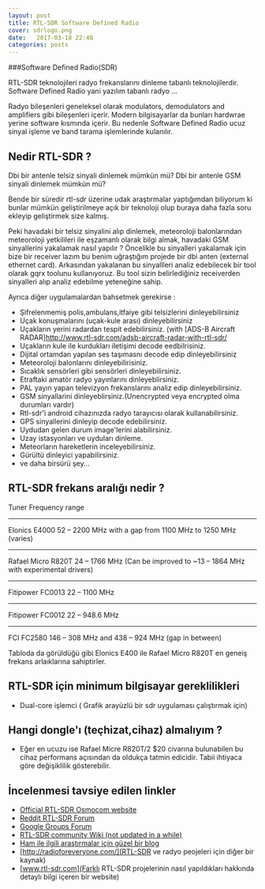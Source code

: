 ```yaml
---
layout: post
title: RTL-SDR Software Defined Radio
cover: sdrlogo.png
date:   2017-03-18 22:48
categories: posts
---
```


###Software Defined Radio(SDR)


RTL-SDR teknolojileri radyo frekanslarını dinleme tabanlı teknolojilerdir. Software Defined Radio yani yazılım tabanlı radyo ...

Radyo bileşenleri geneleksel olarak modulators, demodulators and amplifiers gibi bileşenleri içerir.
Modern bilgisayarlar da bunları hardwrae yerine software kısmında içerir. 
Bu nedenle Software Defined Radio ucuz sinyal işleme ve band tarama işlemlerinde kulanılır.


## Nedir RTL-SDR ? 
Dbi bir antenle telsiz sinyali dinlemek mümkün mü?
Dbi bir antenle GSM sinyali dinlemek mümkün mü?

Bende bir süredir rtl-sdr üzerine udak araştırmalar yaptığımdan biliyorum ki bunlar mümkün geliştirilmeye açık bir teknoloji olup buraya daha fazla soru ekleyip geliştirmek size kalmış.

Peki havadaki bir telsiz sinyalini alıp dinlemek, meteoroloji balonlarından meteoroloji yetkilileri ile eşzamanlı olarak bilgi almak, havadaki GSM sinyallerini yakalamak nasıl yapılır ?
Öncelikle bu sinyalleri yakalamak için bize bir receiver lazım bu benim uğraştığım projede bir dbi anten (external ethernet card). Arkasından yakalanan bu sinyallleri analiz edebilecek bir tool olarak gqrx toolunu kullanıyoruz. Bu tool sizin belirlediğiniz receiverden sinyalleri alıp analiz edebilme yeteneğine sahip.


Ayrıca diğer uygulamalardan bahsetmek gerekirse : 
  * Şifrelenmemiş polis,ambulans,itfaiye gibi telsizlerini dinleyebilirsiniz
  * Uçak konuşmalarını (uçak-kule arası) dinleyebilirsiniz
  * Uçakların yerini radardan tespit edebilirsiniz. (with [ADS-B Aircraft RADAR]http://www.rtl-sdr.com/adsb-aircraft-radar-with-rtl-sdr/
  * Uçakların kule ile kurdukları iletişimi decode eedbilrisiniz.
  * Dijital ortamdan yapılan ses taşımasnı decode edip dinleyebilirsiniz
  * Meteoroloji balonlarını dinleyebilirisiniz.
  * Sıcaklık sensörleri gibi sensörleri dinleyebilirsiniz.
  * Etraftaki amatör radyo yayınlarını dinleyeblirsiniz.
  * PAL yayın yapan televizyon frekanslarını analiz edip dinleyebilirsiniz.
  * GSM sinyallarini dinleyeblirsiniz.(Unencrypted veya encrypted olma durumları vardır)
  * Rtl-sdr'i android cihazınızda radyo tarayıcısı olarak kullanabilirsiniz.
  * GPS sinyallerini dinleyip decode edebilirsiniz.
  * Uydudan gelen durum image'lerini alabilirsiniz.
  * Uzay istasyonları ve uyduları dinleme.
  * Meteorların hareketlerin inceleyebilirsiniz.
  * Gürültü dinleyici yapabilirsiniz.
  * ve daha birsürü şey...

## RTL-SDR frekans aralığı nedir ? 

Tuner 	Frequency range
___
Elonics E4000 	52 – 2200 MHz with a gap from 1100 MHz to 1250 MHz (varies)
___
Rafael Micro R820T 	24 – 1766 MHz (Can be improved to ~13 – 1864 MHz with experimental drivers)
____
Fitipower FC0013 	22 – 1100 MHz
___
Fitipower FC0012 	22 – 948.6 MHz
___
FCI FC2580 	146 – 308 MHz and 438 – 924 MHz (gap in between)

Tabloda da görüldüğü gibi Elonics E400 ile Rafael Micro R820T en geneiş frekans arlaıklarına sahiptirler.

## RTL-SDR için minimum bilgisayar gereklilikleri
  
  * Dual-core işlemci ( Grafik arayüzlü bir sdr uygulaması çalıştırmak için)

## Hangi dongle'ı (teçhizat,cihaz) almalıyım ?
  *  Eğer en ucuzu ise Rafael Micre R820T/2   $20 civarına bulunabilen bu cihaz performans açısından da oldukça tatmin edicidir. Tabii ihtiyaca göre değişiklilik gösterebilir.
 
## İncelenmesi tavsiye edilen linkler 

  * [Official RTL-SDR Osmocom website](http://sdr.osmocom.org/trac/wiki/rtl-sdr)
  * [Reddit RTL-SDR Forum](http://www.reddit.com/r/RTLSDR)
  * [Google Groups Forum](https://groups.google.com/forum/#!forum/ultra-cheap-sdr)
  * [RTL-SDR community Wiki (not updated in a while)](www.rtlsdr.org)
  * [Ham ile ilgili araştırmalar için güzel bir blog](http://www.dxzone.com/)
  * [http://radioforeveryone.com/](RTL-SDR ve radyo peojeleri için diğer bir kaynak)
  * [www.rtl-sdr.com](Farklı RTL-SDR projelerinin nasıl yapıldıkları hakkında detaylı bilgi içeren bir website)



